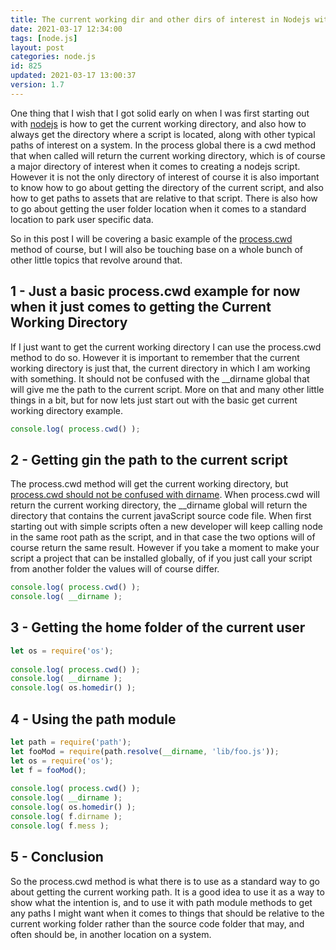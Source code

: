 ```yaml
---
title: The current working dir and other dirs of interest in Nodejs with Process.cwd()
date: 2021-03-17 12:34:00
tags: [node.js]
layout: post
categories: node.js
id: 825
updated: 2021-03-17 13:00:37
version: 1.7
---
```


One thing that I wish that I got solid early on when I was first starting out with [nodejs](https://nodejs.org/en/) is how to get the current working directory, and also how to always get the directory where a script is located, along with other typical paths of interest on a system. In the process global there is a cwd method that when called will return the current working directory, which is of course a major directory of interest when it comes to creating a nodejs script. However it is not the only directory of interest of course it is also important to know how to go about getting the directory of the current script, and also how to get paths to assets that are relative to that script. There is also how to go about getting the user folder location when it comes to a standard location to park user specific data.

So in this post I will be covering a basic example of the [process.cwd](https://nodejs.org/api/process.html#process_process_cwd) method of course, but I will also be touching base on a whole bunch of other little topics that revolve around that.

<!-- more -->

## 1 - Just a basic process.cwd example for now when it just comes to getting the Current Working Directory

If I just want to get the current working directory I can use the process.cwd method to do so. However it is important to remember that the current working directory is just that, the current directory in which I am working with something. It should not be confused with the \_\_dirname global that will give me the path to the current script. More on that and many other little things in a bit, but for now lets just start out with the basic get current working directory example.

```js
console.log( process.cwd() );
```

## 2 - Getting gin the path to the current script

The process.cwd method will get the current working directory, but [process.cwd should not be confused with dirname](https://stackoverflow.com/questions/9874382/whats-the-difference-between-process-cwd-vs-dirname). When process.cwd will return the current working directory, the \_\_dirname global will return the directory that contains the current javaScript source code file. When first starting out with simple scripts often a new developer will keep calling node in the same root path as the script, and in that case the two options will of course return the same result. However if you take a moment to make your script a project that can be installed globally, of if you just call your script from another folder the values will of course differ.

```js
console.log( process.cwd() );
console.log( __dirname );
```

## 3 - Getting the home folder of the current user

```js
let os = require('os');
 
console.log( process.cwd() );
console.log( __dirname );
console.log( os.homedir() );
```

## 4 - Using the path module

```js
let path = require('path');
let fooMod = require(path.resolve(__dirname, 'lib/foo.js'));
let os = require('os');
let f = fooMod();
 
console.log( process.cwd() );
console.log( __dirname );
console.log( os.homedir() );
console.log( f.dirname );
console.log( f.mess );
```

## 5 - Conclusion

So the process.cwd method is what there is to use as a standard way to go about getting the current working path. It is a good idea to use it as a way to show what the intention is, and to use it with path module methods to get any paths I might want when it comes to things that should be relative to the current working folder rather than the source code folder that may, and often should be, in another location on a system.
